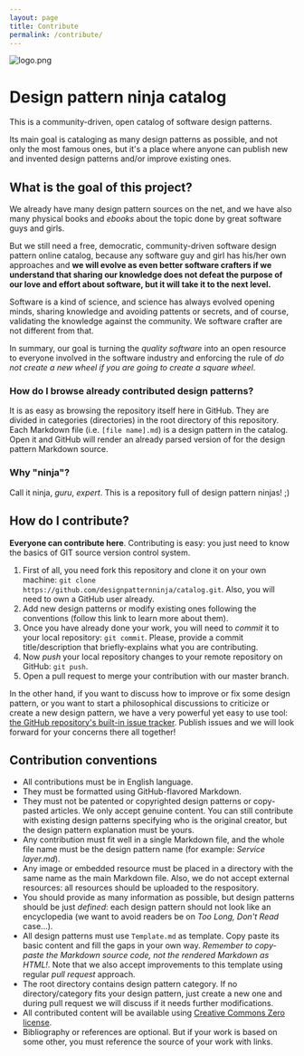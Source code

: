 ```yaml
---
layout: page
title: Contribute
permalink: /contribute/
---
```


![logo.png](logo.png)

# Design pattern ninja catalog

This is a community-driven, open catalog of software design patterns. 

Its main goal is cataloging as many design patterns as possible, and not only the most famous ones, but it's a place where anyone can publish new and invented design patterns and/or improve existing ones.

## What is the goal of this project?

We already have many design pattern sources on the net, and we have also many physical books and *ebooks* about the topic done by great software guys and girls.

But we still need a free, democratic, community-driven software design pattern online catalog, because any software guy and girl has his/her own approaches and **we will evolve as even better software crafters if we understand that sharing our knowledge does not defeat the purpose of our love and effort about software, but it will take it to the next level.**

Software is a kind of science, and science has always evolved opening minds, sharing knowledge and avoiding pattents or secrets, and of course, validating the knowledge against the community. We software crafter are not different from that. 

In summary, our goal is turning the *quality software* into an open resource to everyone involved in the software industry and enforcing the rule of *do not create a new wheel if you are going to create a square wheel*.

### How do I browse already contributed design patterns?

It is as easy as browsing the repository itself here in GitHub. They are divided in categories (directories) in the root directory of this repository. Each Markdown file (i.e. `[file name].md`) is a design pattern in the catalog. Open it and GitHub will render an already parsed version of for the design pattern Markdown source.

### Why "ninja"?

Call it ninja, *guru*, *expert*. This is a repository full of design pattern ninjas! ;)

## How do I contribute?

**Everyone can contribute here**. Contributing is easy: you just need to know the basics of GIT source version control system.

1. First of all, you need fork this repository and clone it on your own machine: `git clone https://github.com/designpatternninja/catalog.git`. Also, you will need to own a GitHub user already.
2. Add new design patterns or modify existing ones following the conventions (follow this link to learn more about them).
3. Once you have already done your work, you will need to *commit* it to your local repository: `git commit`. Please, provide a commit title/description that briefly-explains what you are contributing.
4. Now *push* your local repository changes to your remote repository on GitHub: `git push`.
5. Open a pull request to merge your contribution with our master branch.

In the other hand, if you want to discuss how to improve or fix some design pattern, or you want to start a philosophical discussions to criticize or create a new design pattern, we have a very powerful yet easy to use tool: [the GitHub repository's built-in issue tracker](https://github.com/designpatternninja/catalog/issues). Publish issues and we will look forward for your concerns there all together!

## Contribution conventions

* All contributions must be in English language.
* They must be formatted using GitHub-flavored Markdown.
* They must not be patented or copyrighted design patterns or copy-pasted articles. We only accept genuine content. You can still contribute with existing design patterns specifying who is the original creator, but the design pattern explanation must be yours.
* Any contribution must fit well in a single Markdown file, and the whole file name must be the design pattern name (for example: *Service layer.md*).
* Any image or embedded resource must be placed in a directory with the same name as the main Markdown file. Also, we do not accept external resources: all resources should be uploaded to the respository.
* You should provide as many information as possible, but design patterns should be just *defined*: each design pattern should not look like an encyclopedia (we want to avoid readers be on *Too Long, Don't Read* case...).
* All design patterns must use `Template.md` as template. Copy paste its basic content and fill the gaps in your own way. *Remember to copy-paste the Markdown source code, not the rendered Markdown as HTML!*. Note that we also accept improvements to this template using regular *pull request* approach.
* The root directory contains design pattern category. If no directory/category fits your design pattern, just create a new one and during pull request we will discuss if it needs further modifications.
* All contributed content will be available using [Creative Commons Zero license](https://creativecommons.org/publicdomain/zero/1.0/).
* Bibliography or references are optional. But if your work is based on some other, you must reference the source of your work with links.
